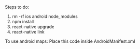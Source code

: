 Steps to do:


1) rm -rf ios android node_modules
2) npm install
3) react-native upgrade
4) react-native link

To use android maps:
Place this code inside AndroidManifest.xml
<meta-data
        android:name="com.google.android.geo.API_KEY"
        android:value="your_key"/>